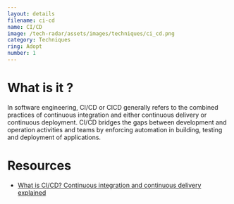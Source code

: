```yaml
---
layout: details
filename: ci-cd
name: CI/CD
image: /tech-radar/assets/images/techniques/ci_cd.png 
category: Techniques
ring: Adopt
number: 1
---
```


# What is it ?
In software engineering, CI/CD or CICD generally refers to the combined practices of continuous integration and either continuous delivery or continuous deployment. CI/CD bridges the gaps between development and operation activities and teams by enforcing automation in building, testing and deployment of applications.

# Resources
- [What is CI/CD? Continuous integration and continuous delivery explained](https://www.infoworld.com/article/3271126/what-is-cicd-continuous-integration-and-continuous-delivery-explained.html)

